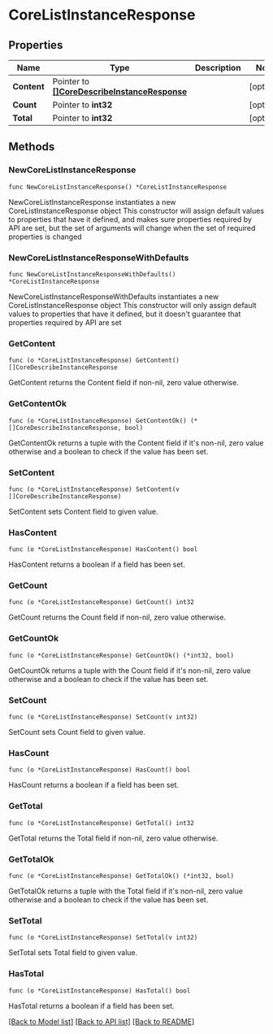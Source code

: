 # CoreListInstanceResponse

## Properties

Name | Type | Description | Notes
------------ | ------------- | ------------- | -------------
**Content** | Pointer to [**[]CoreDescribeInstanceResponse**](CoreDescribeInstanceResponse.md) |  | [optional] 
**Count** | Pointer to **int32** |  | [optional] 
**Total** | Pointer to **int32** |  | [optional] 

## Methods

### NewCoreListInstanceResponse

`func NewCoreListInstanceResponse() *CoreListInstanceResponse`

NewCoreListInstanceResponse instantiates a new CoreListInstanceResponse object
This constructor will assign default values to properties that have it defined,
and makes sure properties required by API are set, but the set of arguments
will change when the set of required properties is changed

### NewCoreListInstanceResponseWithDefaults

`func NewCoreListInstanceResponseWithDefaults() *CoreListInstanceResponse`

NewCoreListInstanceResponseWithDefaults instantiates a new CoreListInstanceResponse object
This constructor will only assign default values to properties that have it defined,
but it doesn't guarantee that properties required by API are set

### GetContent

`func (o *CoreListInstanceResponse) GetContent() []CoreDescribeInstanceResponse`

GetContent returns the Content field if non-nil, zero value otherwise.

### GetContentOk

`func (o *CoreListInstanceResponse) GetContentOk() (*[]CoreDescribeInstanceResponse, bool)`

GetContentOk returns a tuple with the Content field if it's non-nil, zero value otherwise
and a boolean to check if the value has been set.

### SetContent

`func (o *CoreListInstanceResponse) SetContent(v []CoreDescribeInstanceResponse)`

SetContent sets Content field to given value.

### HasContent

`func (o *CoreListInstanceResponse) HasContent() bool`

HasContent returns a boolean if a field has been set.

### GetCount

`func (o *CoreListInstanceResponse) GetCount() int32`

GetCount returns the Count field if non-nil, zero value otherwise.

### GetCountOk

`func (o *CoreListInstanceResponse) GetCountOk() (*int32, bool)`

GetCountOk returns a tuple with the Count field if it's non-nil, zero value otherwise
and a boolean to check if the value has been set.

### SetCount

`func (o *CoreListInstanceResponse) SetCount(v int32)`

SetCount sets Count field to given value.

### HasCount

`func (o *CoreListInstanceResponse) HasCount() bool`

HasCount returns a boolean if a field has been set.

### GetTotal

`func (o *CoreListInstanceResponse) GetTotal() int32`

GetTotal returns the Total field if non-nil, zero value otherwise.

### GetTotalOk

`func (o *CoreListInstanceResponse) GetTotalOk() (*int32, bool)`

GetTotalOk returns a tuple with the Total field if it's non-nil, zero value otherwise
and a boolean to check if the value has been set.

### SetTotal

`func (o *CoreListInstanceResponse) SetTotal(v int32)`

SetTotal sets Total field to given value.

### HasTotal

`func (o *CoreListInstanceResponse) HasTotal() bool`

HasTotal returns a boolean if a field has been set.


[[Back to Model list]](../README.md#documentation-for-models) [[Back to API list]](../README.md#documentation-for-api-endpoints) [[Back to README]](../README.md)



